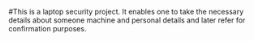 #This is a laptop security project.
It enables one to take the necessary details about someone machine and personal details and later refer for confirmation purposes.
